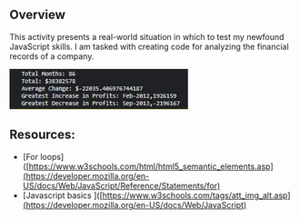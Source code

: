 

## Overview

This activity presents a real-world situation in which to test my  newfound JavaScript skills. I am tasked with creating code for analyzing the financial records of a company.

![output](/readme-images/console-output.jpg)


## Resources:
* [For loops]([https://www.w3schools.com/html/html5_semantic_elements.asp](https://developer.mozilla.org/en-US/docs/Web/JavaScript/Reference/Statements/for)
* [Javascript basics ]([https://www.w3schools.com/tags/att_img_alt.asp](https://developer.mozilla.org/en-US/docs/Web/JavaScript)




